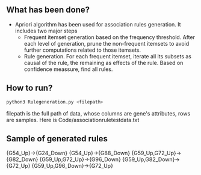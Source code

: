## What has been done?
* Apriori algorithm has been used for association rules generation. It includes two major steps
	* Frequent itemset generation based on the frequency threshold. After each level of generation, prune the non-frequent itemsets to avoid further computations related to those itemsets.
	* Rule generation. For each frequent itemset, iterate all its subsets as causal of the rule, the remaining as effects of the rule. Based on confidence meassure, find all rules. 

## How to run?
```bash
python3 Rulegeneration.py <filepath>
```

filepath is the full path of data, whose columns are gene's attributes, rows are samples. Here is Code/associationruletestdata.txt

## Sample of generated rules

{G54_Up}->{G24_Down}
{G54_Up}->{G88_Down}
{G59_Up,G72_Up}->{G82_Down}
{G59_Up,G72_Up}->{G96_Down}
{G59_Up,G82_Down}->{G72_Up}
{G59_Up,G96_Down}->{G72_Up}
